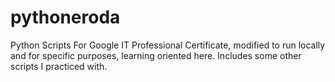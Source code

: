 # pythoneroda
Python Scripts For Google IT Professional Certificate, modified to run locally and for specific purposes, learning oriented here. Includes some other scripts I practiced with.
